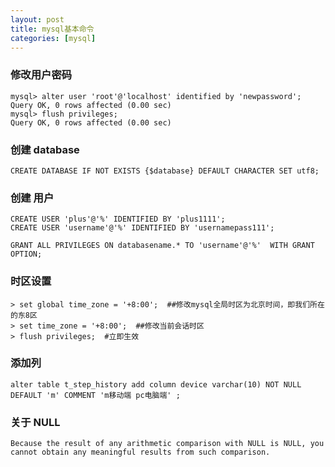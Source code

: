 ```yaml
---
layout: post 
title: mysql基本命令 
categories: [mysql]
---
```

###  修改用户密码  ###

    mysql> alter user 'root'@'localhost' identified by 'newpassword';
    Query OK, 0 rows affected (0.00 sec)
    mysql> flush privileges;
    Query OK, 0 rows affected (0.00 sec)



###  创建 database  ###

	CREATE DATABASE IF NOT EXISTS {$database} DEFAULT CHARACTER SET utf8;

###  创建 用户  ###


    CREATE USER 'plus'@'%' IDENTIFIED BY 'plus1111';
    CREATE USER 'username'@'%' IDENTIFIED BY 'usernamepass111';
    
    GRANT ALL PRIVILEGES ON databasename.* TO 'username'@'%'  WITH GRANT OPTION; 

### 时区设置 ###

    > set global time_zone = '+8:00';  ##修改mysql全局时区为北京时间，即我们所在的东8区
    > set time_zone = '+8:00';  ##修改当前会话时区
    > flush privileges;  #立即生效

### 添加列 ###

    alter table t_step_history add column device varchar(10) NOT NULL DEFAULT 'm' COMMENT 'm移动端 pc电脑端' ;

### 关于 NULL ###

```
Because the result of any arithmetic comparison with NULL is NULL, you cannot obtain any meaningful results from such comparison.
```


